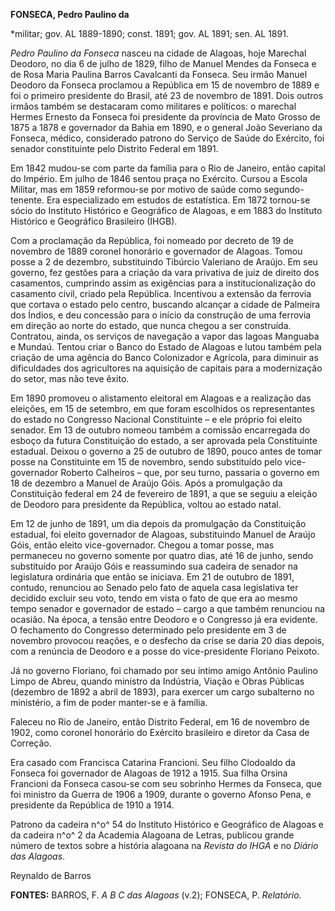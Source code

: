 **FONSECA, Pedro Paulino da**

\*militar; gov. AL 1889-1890; const. 1891; gov. AL 1891; sen. AL 1891.

*Pedro Paulino da Fonseca* nasceu na cidade de Alagoas, hoje Marechal
Deodoro, no dia 6 de julho de 1829, filho de Manuel Mendes da Fonseca e
de Rosa Maria Paulina Barros Cavalcanti da Fonseca. Seu irmão Manuel
Deodoro da Fonseca proclamou a República em 15 de novembro de 1889 e foi
o primeiro presidente do Brasil, até 23 de novembro de 1891. Dois outros
irmãos também se destacaram como militares e políticos: o marechal
Hermes Ernesto da Fonseca foi presidente da província de Mato Grosso de
1875 a 1878 e governador da Bahia em 1890, e o general João Severiano da
Fonseca, médico, considerado patrono do Serviço de Saúde do Exército,
foi senador constituinte pelo Distrito Federal em 1891.

Em 1842 mudou-se com parte da família para o Rio de Janeiro, então
capital do Império. Em julho de 1846 sentou praça no Exército. Cursou a
Escola Militar, mas em 1859 reformou-se por motivo de saúde como
segundo-tenente. Era especializado em estudos de estatística. Em 1872
tornou-se sócio do Instituto Histórico e Geográfico de Alagoas, e em
1883 do Instituto Histórico e Geográfico Brasileiro (IHGB).

Com a proclamação da República, foi nomeado por decreto de 19 de
novembro de 1889 coronel honorário e governador de Alagoas. Tomou posse
a 2 de dezembro, substituindo Tibúrcio Valeriano de Araújo. Em seu
governo, fez gestões para a criação da vara privativa de juiz de direito
dos casamentos, cumprindo assim as exigências para a institucionalização
do casamento civil, criado pela República. Incentivou a extensão da
ferrovia que cortava o estado pelo centro, buscando alcançar a cidade de
Palmeira dos Índios, e deu concessão para o início da construção de uma
ferrovia em direção ao norte do estado, que nunca chegou a ser
construída. Contratou, ainda, os serviços de navegação a vapor das
lagoas Manguaba e Mundaú. Tentou criar o Banco do Estado de Alagoas e
lutou também pela criação de uma agência do Banco Colonizador e
Agrícola, para diminuir as dificuldades dos agricultores na aquisição de
capitais para a modernização do setor, mas não teve êxito.

Em 1890 promoveu o alistamento eleitoral em Alagoas e a realização das
eleições, em 15 de setembro, em que foram escolhidos os representantes
do estado no Congresso Nacional Constituinte – e ele próprio foi eleito
senador. Em 13 de outubro nomeou também a comissão encarregada do esboço
da futura Constituição do estado, a ser aprovada pela Constituinte
estadual. Deixou o governo a 25 de outubro de 1890, pouco antes de tomar
posse na Constituinte em 15 de novembro, sendo substituído pelo
vice-governador Roberto Calheiros – que, por seu turno, passaria o
governo em 18 de dezembro a Manuel de Araújo Góis. Após a promulgação da
Constituição federal em 24 de fevereiro de 1891, a que se seguiu a
eleição de Deodoro para presidente da República, voltou ao estado natal.

Em 12 de junho de 1891, um dia depois da promulgação da Constituição
estadual, foi eleito governador de Alagoas, substituindo Manuel de
Araújo Góis, então eleito vice-governador. Chegou a tomar posse, mas
permaneceu no governo somente por quatro dias, até 16 de junho, sendo
substituído por Araújo Góis e reassumindo sua cadeira de senador na
legislatura ordinária que então se iniciava. Em 21 de outubro de 1891,
contudo, renunciou ao Senado pelo fato de aquela casa legislativa ter
decidido excluir seu voto, tendo em vista o fato de que era ao mesmo
tempo senador e governador de estado – cargo a que também renunciou na
ocasião. Na época, a tensão entre Deodoro e o Congresso já era evidente.
O fechamento do Congresso determinado pelo presidente em 3 de novembro
provocou reações, e o desfecho da crise se daria 20 dias depois, com a
renúncia de Deodoro e a posse do vice-presidente Floriano Peixoto.

Já no governo Floriano, foi chamado por seu íntimo amigo Antônio Paulino
Limpo de Abreu, quando ministro da Indústria, Viação e Obras Públicas
(dezembro de 1892 a abril de 1893), para exercer um cargo subalterno no
ministério, a fim de poder manter-se e à família.

Faleceu no Rio de Janeiro, então Distrito Federal, em 16 de novembro de
1902, como coronel honorário do Exército brasileiro e diretor da Casa de
Correção.

Era casado com Francisca Catarina Francioni. Seu filho Clodoaldo da
Fonseca foi governador de Alagoas de 1912 a 1915. Sua filha Orsina
Francioni da Fonseca casou-se com seu sobrinho Hermes da Fonseca, que
foi ministro da Guerra de 1906 a 1909, durante o governo Afonso Pena, e
presidente da República de 1910 a 1914.

Patrono da cadeira n^o^ 54 do Instituto Histórico e Geográfico de
Alagoas e da cadeira n^o^ 2 da Academia Alagoana de Letras, publicou
grande número de textos sobre a história alagoana na *Revista do IHGA* e
no *Diário das Alagoas*.

Reynaldo de Barros

**FONTES:** BARROS, F. *A B C das Alagoas* (v.2); FONSECA, P.
*Relatório.*
